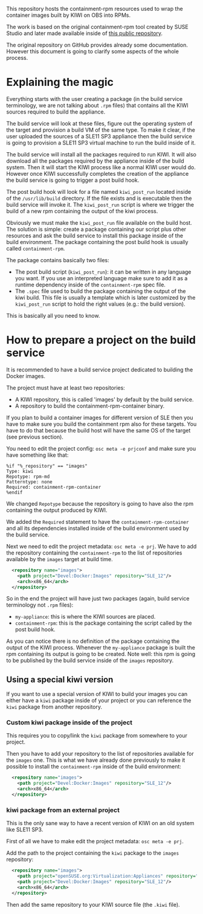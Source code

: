 This repository hosts the containment-rpm resources used to wrap the container
images built by KIWI on OBS into RPMs.

The work is based on the original containment-rpm tool created by SUSE Studio
and later made available inside of [this public repository](https://github.com/openSUSE/containment-rpm).

The original repository on GitHub provides already some documentation.
However this document is going to clarify some aspects of the whole process.

# Explaining the magic

Everything starts with the user creating a package (in the build service
terminology, we are not talking about `.rpm` files) that contains all the KIWI
sources required to build the appliance.

The build service will look at these files, figure out the operating system
of the target and provision a build VM of the same type. To make it clear, if
the user uploaded the sources of a SLE11 SP3 appliance then the build service
is going to provision a SLE11 SP3 virtual machine to run the build inside of
it.

The build service will install all the packages required to run KIWI. It will
also download all the packages required by the appliance inside of the build
system. Then it will start the KIWI process like a normal KIWI user would do.
However once KIWI successfully completes the creation of the appliance the build
service is going to trigger a post build hook.

The post build hook will look for a file named `kiwi_post_run` located inside
of the `/usr/lib/build` directory. If the file exists and is executable then
the build service will invoke it. The `kiwi_post_run` script is where we
trigger the build of a new rpm containing the output of the kiwi process.

Obviously we must make the `kiwi_post_run` file available on the build host. The
solution is simple: create a package containing our script plus other resources
and ask the build service to install this package inside of the build environment.
The package containing the post build hook is usually called `containment-rpm`.

The package contains basically two files:

  * The post build script (`kiwi_post_run`): it can be written in any language
    you want. If you use an interpreted language make sure to add it as a
    runtime dependency inside of the `containment-rpm` spec file.
  * The `.spec` file used to build the package containing the output of the kiwi
    build. This file is usually a template which is later customized by the
    `kiwi_post_run` script to hold the right values (e.g.: the build version).

This is basically all you need to know.

# How to prepare a project on the build service

It is recommended to have a build service project dedicated to building
the Docker images.

The project must have at least two repositories:

  * A KIWI repository, this is called 'images' by default by the build service.
  * A repository to build the containment-rpm-container binary.

If you plan to build a container images for different version of SLE then you have
to make sure you build the containment rpm also for these targets. You have to
do that because the build host will have the same OS of the target (see previous
section).

You need to edit the project config: `osc meta -e prjconf` and make sure you
have something like that:

```
%if "%_repository" == "images"
Type: kiwi
Repotype: rpm-md
Patterntype: none
Required: containment-rpm-container
%endif
```

We changed `Repotype` because the repository is going to have also the rpm
containing the output produced by KIWI.

We added the `Required` statement to have the `containment-rpm-container` and all
its dependencies installed inside of the build environment used by the build
service.

Next we need to edit the project metadata: `osc meta -e prj`. We have to add
the repository containing the `containment-rpm` to the list of repositories
available by the `images` target at build time.

```xml
  <repository name="images">
    <path project="Devel:Docker:Images" repository="SLE_12"/>
    <arch>x86_64</arch>
  </repository>
```

So in the end the project will have just two packages (again, build service
terminology not `.rpm` files):

  * `my-appliance`: this is where the KIWI sources are placed.
  * `containment-rpm`: this is the package containing the script called by the
    post build hook.

As you can notice there is no definition of the package containing the output
of the KIWI process. Whenever the `my-appliance` package is built the rpm
containing its output is going to be created. Note well: this rpm is going
to be published by the build service inside of the `images` repository.


## Using a special kiwi version

If you want to use a special version of KIWI to build your images you can either
have a `kiwi` package inside of your project or you can reference the `kiwi`
package from another repository.

### Custom kiwi package inside of the project

This requires you to copy/link the `kiwi` package from somewhere to your project.

Then you have to add your repository to the list of repositories available for the
`images` one. This is what we have already done previously to make it possible to
install the `containment-rpm` inside of the build environment:

```xml
  <repository name="images">
    <path project="Devel:Docker:Images" repository="SLE_12"/>
    <arch>x86_64</arch>
  </repository>
```

### kiwi package from an external project

This is the only sane way to have a recent version of KIWI on an old system like
SLE11 SP3.

First of all we have to make edit the project metadata: `osc meta -e prj`.

Add the path to the project containing the `kiwi` package to the `images` repository:

```xml
  <repository name="images">
    <path project="openSUSE.org:Virtualization:Appliances" repository="SLE_12"/>
    <path project="Devel:Docker:Images" repository="SLE_12"/>
    <arch>x86_64</arch>
  </repository>
```

Then add the same repository to your KIWI source file (the `.kiwi` file).

